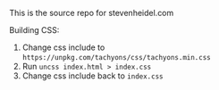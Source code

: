 This is the source repo for stevenheidel.com

Building CSS:
1. Change css include to `https://unpkg.com/tachyons/css/tachyons.min.css`
2. Run `uncss index.html > index.css`
3. Change css include back to `index.css`